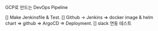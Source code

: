 GCP로 만드는 DevOps Pipeline

[] Make Jenkinsfile & Test. 
[] Github -> Jenkins => docker image & helm chart => github => ArgoCD => Deployment. 
[] slack 연동 테스트
